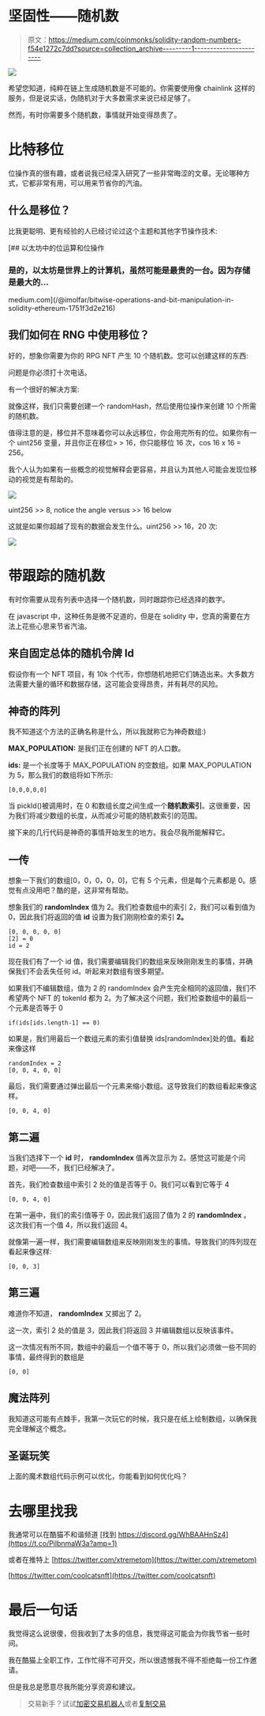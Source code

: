 # 坚固性——随机数

> 原文：<https://medium.com/coinmonks/solidity-random-numbers-f54e1272c7dd?source=collection_archive---------1----------------------->

![](img/6ed9a57f09da92616793e236f4003011.png)

希望您知道，纯粹在链上生成随机数是不可能的。你需要使用像 chainlink 这样的服务，但是说实话，伪随机对于大多数需求来说已经足够了。

然而，有时你需要多个随机数，事情就开始变得昂贵了。

# 比特移位

位操作真的很有趣，或者说我已经深入研究了一些非常晦涩的文章。无论哪种方式，它都非常有用，可以用来节省你的汽油。

## 什么是移位？

比我更聪明、更有经验的人已经讨论过这个主题和其他字节操作技术:

[](/@imolfar/bitwise-operations-and-bit-manipulation-in-solidity-ethereum-1751f3d2e216) [## 以太坊中的位运算和位操作

### 是的，以太坊是世界上的计算机，虽然可能是最贵的一台。因为存储是最大的…

medium.com](/@imolfar/bitwise-operations-and-bit-manipulation-in-solidity-ethereum-1751f3d2e216) 

## 我们如何在 RNG 中使用移位？

好的，想象你需要为你的 RPG NFT 产生 10 个随机数。您可以创建这样的东西:

问题是你必须打十次电话。

有一个很好的解决方案:

就像这样，我们只需要创建一个 randomHash，然后使用位操作来创建 10 个所需的随机数。

值得注意的是，移位并不意味着你可以永远移位，你会用完所有的位。如果你有一个 uint256 变量，并且你正在移位> > 16，你只能移位 16 次，cos 16 x 16 = 256。

我个人认为如果有一些概念的视觉解释会更容易，并且认为其他人可能会发现位移动的视觉是有帮助的。

![](img/7ff9b5e07763daf1e654f6a116937a69.png)

uint256 >> 8, notice the angle versus >> 16 below

这就是如果你超越了现有的数据会发生什么。uint256 >> 16，20 次:

![](img/469d2fe4f4c0a23e791cdc05d3bda1d4.png)

# 带跟踪的随机数

有时你需要从现有列表中选择一个随机数，同时跟踪你已经选择的数字。

在 javascript 中，这种任务是微不足道的，但是在 solidity 中，您真的需要在方法上花些心思来节省汽油。

## 来自固定总体的随机令牌 Id

假设你有一个 NFT 项目，有 10k 个代币，你想随机地把它们铸造出来。大多数方法需要大量的循环和数据存储，这可能会变得昂贵，并有耗尽的风险。

## 神奇的阵列

我不知道这个方法的正确名称是什么，所以我就称它为神奇数组:)

**MAX_POPULATION:** 是我们正在创建的 NFT 的人口数。

**ids:** 是一个长度等于 MAX_POPULATION 的空数组。如果 MAX_POPULATION 为 5，那么我们的数组将如下所示:

```
[0,0,0,0,0]
```

当 pickId()被调用时，在 0 和数组长度之间生成一个**随机数索引**。这很重要，因为我们将减少数组的长度，从而减少可能的随机数索引的范围。

接下来的几行代码是神奇的事情开始发生的地方。我会尽我所能解释它。

## 一传

想象一下我们的数组[0，0，0，0，0]，它有 5 个元素，但是每个元素都是 0。感觉有点没用吧？酷的是，这非常有帮助。

想象我们的 **randomIndex** 值为 2。我们检查数组中的索引 2，我们可以看到值为 0，因此我们将返回的值 **id** 设置为我们刚刚检查的索引 **2。**

```
[0, 0, 0, 0, 0]
[2] = 0
id = 2
```

现在我们有了一个 id 值，我们需要编辑我们的数组来反映刚刚发生的事情，并确保我们不会丢失任何 id。听起来对数组有很多期望。

如果我们不编辑数组，值为 2 的 randomIndex 会产生完全相同的返回值，我们不希望两个 NFT 的 tokenId 都为 2。为了解决这个问题，我们检查数组中的最后一个元素是否等于 0

```
if(ids[ids.length-1] == 0)
```

如果是，我们用最后一个数组元素的索引值替换 ids[randomIndex]处的值。看起来像这样

```
randomIndex = 2
[0, 0, 4, 0, 0]
```

最后，我们需要通过弹出最后一个元素来缩小数组。这导致我们的数组看起来像这样。

```
[0, 0, 4, 0]
```

## 第二遍

当我们选择下一个 **id** 时， **randomIndex** 值再次显示为 2。感觉这可能是个问题，对吧——不，我们已经解决了。

首先，我们检查数组中索引 2 处的值是否等于 0。我们可以看到它等于 4

```
[0, 0, 4, 0]
```

在第一遍中，我们的索引值等于 0，因此我们返回了值为 2 的 **randomIndex** 。这次我们有一个值 4，所以我们返回 4。

就像第一遍一样，我们需要编辑数组来反映刚刚发生的事情。导致我们的阵列现在看起来像这样:

```
[0, 0, 3]
```

## 第三遍

难道你不知道， **randomIndex** 又掷出了 2。

这一次，索引 2 处的值是 3，因此我们将返回 3 并编辑数组以反映该事件。

这一次情况有所不同，数组中的最后一个值不等于 0，所以我们必须做一些不同的事情，最终得到的数组是

```
[0, 0]
```

## 魔法阵列

我知道这可能有点棘手，我第一次玩它的时候，我只是在纸上绘制数组，以确保我完全理解这个概念。

## 圣诞玩笑

上面的魔术数组代码示例可以优化，你能看到如何优化吗？

# 去哪里找我

我通常可以在酷猫不和谐频道
[找到 https://discord.gg/WhBAAHnSz4](https://t.co/PjlbnmaW3a?amp=1)

或者在推特上
[https://twitter.com/xtremetom](https://twitter.com/xtremetom)

[https://twitter.com/coolcatsnft](https://twitter.com/coolcatsnft)

# 最后一句话

我觉得这么说很傻，但我收到了太多的信息，我觉得这可能会为你我节省一些时间。

我在酷猫上全职工作，工作忙得不可开交，所以很遗憾我不得不拒绝每一份工作邀请。

但是我总是愿意尽我所能分享资源和建议。

> 交易新手？试试[加密交易机器人](/coinmonks/crypto-trading-bot-c2ffce8acb2a)或者[复制交易](/coinmonks/top-10-crypto-copy-trading-platforms-for-beginners-d0c37c7d698c)